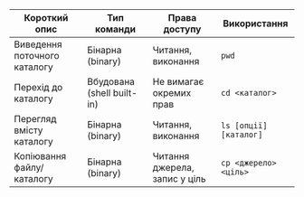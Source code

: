  
| Короткий опис            | Тип команди          | Права доступу                      | Використання                     |
|---------------------------|----------------------|------------------------------------|----------------------------------|
| Виведення поточного каталогу | Бінарна (binary)     | Читання, виконання                 | `pwd`                           |
| Перехід до каталогу       | Вбудована (shell built-in) | Не вимагає окремих прав           | `cd <каталог>`                  |
| Перегляд вмісту каталогу  | Бінарна (binary)     | Читання, виконання                 | `ls [опції] [каталог]`          |
| Копіювання файлу/каталогу | Бінарна (binary)     | Читання джерела, запис у ціль      | `cp <джерело> <ціль>`           |
